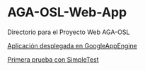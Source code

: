 # AGA-OSL-Web-App
Directorio para el Proyecto Web AGA-OSL

[Aplicación desplegada en GoogleAppEngine](http://aga-osl-web.appspot.com/)

[Primera prueba con SimpleTest](http://aga-osl-web.appspot.com/phpUnit.php)
